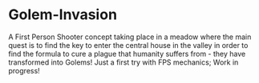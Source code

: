 # Golem-Invasion
A First Person Shooter concept taking place in a meadow where the main quest is to find the key to enter the central house in the valley in order to find the formula to cure a plague that humanity suffers from - they have transformed into Golems! Just a first try with FPS mechanics; Work in progress!

